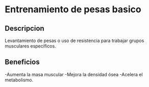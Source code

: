 # Entrenamiento de pesas basico

## Descripcion
Levantamiento de pesas o uso de resistencia para trabajar grupos musculares específicos.

## Beneficios
-Aumenta la masa muscular 
-Mejora la densidad ósea 
-Acelera el metabolismo.